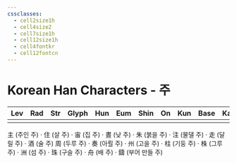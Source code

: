 ```yaml
---
cssclasses:
  - cell2size1h
  - cell4size2
  - cell7size1h
  - cell12size1h
  - cell4fontkr
  - cell12fontcn
---
```


# Korean Han Characters - 주

| Lev | Rad | Str | Glyph | Hun | Eum | Shin | On  | Kun | Base | Kana | Simp | Man | Can | Viet |
| :-: | :-: | :-: | :---: | :-: | :-: | :--: | :-: | :-: | :--: | :--: | :--: | :-: | :-: | :--: |
|     |     |     |       |     |     |      |     |     |      |      |      |     |     |      |
主 (주인 주) · 住 (살 주) · 宙 (집 주) · 晝 (낮 주) · 朱 (붉을 주) · 注 (물댈 주) · 走 (달릴 주) · 酒 (술 주)
周 (두루 주) · 奏 (아뢸 주) · 州 (고을 주) · 柱 (기둥 주) · 株 (그루 주) · 洲 (섬 주) · 珠 (구슬 주) · 舟 (배 주) · 鑄 (부어 만들 주)